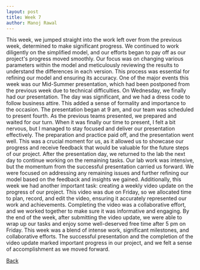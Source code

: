 ```yaml
---
layout: post
title: Week 7
author: Manoj Rawal
---
```


This week, we jumped straight into the work left over from the previous week, determined to make significant progress. We continued to work diligently on the simplified model, and our efforts began to pay off as our project's progress moved smoothly. Our focus was on changing various parameters within the model and meticulously reviewing the results to understand the differences in each version. This process was essential for refining our model and ensuring its accuracy.
One of the major events this week was our Mid-Summer presentation, which had been postponed from the previous week due to technical difficulties. On Wednesday, we finally had our presentation. The day was significant, and we had a dress code to follow business attire. This added a sense of formality and importance to the occasion. The presentation began at 9 am, and our team was scheduled to present fourth. As the previous teams presented, we prepared and waited for our turn.
When it was finally our time to present, I felt a bit nervous, but I managed to stay focused and deliver our presentation effectively. The preparation and practice paid off, and the presentation went well. This was a crucial moment for us, as it allowed us to showcase our progress and receive feedback that would be valuable for the future steps of our project.
After the presentation day, we returned to the lab the next day to continue working on the remaining tasks. Our lab work was intensive, but the momentum from the successful presentation carried us forward. We were focused on addressing any remaining issues and further refining our model based on the feedback and insights we gained.
Additionally, this week we had another important task: creating a weekly video update on the progress of our project. This video was due on Friday, so we allocated time to plan, record, and edit the video, ensuring it accurately represented our work and achievements. Completing the video was a collaborative effort, and we worked together to make sure it was informative and engaging.
By the end of the week, after submitting the video update, we were able to wrap up our tasks and enjoy some well-deserved free time after 5 pm on Friday. This week was a blend of intense work, significant milestones, and collaborative efforts. The successful presentation and the completion of the video update marked important progress in our project, and we felt a sense of accomplishment as we moved forward.

[Back](./)
